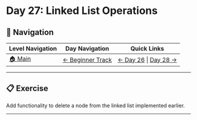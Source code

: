 # Day 27: Linked List Operations

## 🔗 Navigation

| Level Navigation | Day Navigation | Quick Links |
|------------------|----------------|-------------|
| [🏠 Main](../../README.md) | [← Beginner Track](../README.md) | [← Day 26](../Day26/) \| [Day 28 →](../Day28/) |

---

## 📋 Exercise

Add functionality to delete a node from the linked list implemented earlier.

---
